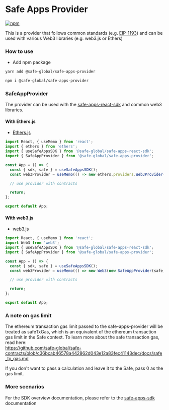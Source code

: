 # Safe Apps Provider

[![npm](https://img.shields.io/npm/v/@safe-global/safe-apps-provider)](https://www.npmjs.com/package/@safe-global/safe-apps-provider)

This is a provider that follows common standards (e.g. [EIP-1193](https://eips.ethereum.org/EIPS/eip-1193)) and can be used with various Web3 libraries (e.g. web3.js or Ethers)

### How to use

- Add npm package

```bash
yarn add @safe-global/safe-apps-provider

npm i @safe-global/safe-apps-provider
```

### SafeAppProvider

The provider can be used with the [safe-apps-react-sdk](https://github.com/safe-global/safe-apps-sdk/tree/main/packages/safe-apps-react-sdk) and common web3 libraries.

#### With Ethers.js

- [Ethers.js](https://docs.ethers.io/v5/api/providers/other/#Web3Provider)

```js
import React, { useMemo } from 'react';
import { ethers } from 'ethers';
import { useSafeAppsSDK } from '@safe-global/safe-apps-react-sdk';
import { SafeAppProvider } from '@safe-global/safe-apps-provider';

const App = () => {
  const { sdk, safe } = useSafeAppsSDK();
  const web3Provider = useMemo(() => new ethers.providers.Web3Provider(new SafeAppProvider(safe, sdk)), [sdk, safe]);

  // use provider with contracts

  return;
};

export default App;
```

#### With web3.js

- [web3.js](https://web3js.readthedocs.io/en/v1.5.2/web3.html)

```js
import React, { useMemo } from 'react';
import Web3 from 'web3';
import { useSafeAppsSDK } from '@safe-global/safe-apps-react-sdk';
import { SafeAppProvider } from '@safe-global/safe-apps-provider';

const App = () => {
  const { sdk, safe } = useSafeAppsSDK();
  const web3Provider = useMemo(() => new Web3(new SafeAppProvider(safe, sdk)), [sdk, safe]);

  // use provider with contracts

  return;
};

export default App;
```

### A note on gas limit
The ethereum transaction gas limit passed to the safe-apps-provider will be treated as safeTxGas, which is an equivalent of the ethereum transaction gas limit in the Safe context. To learn more about the safe transaction gas, read here:  
https://github.com/safe-global/safe-contracts/blob/c36bcab46578a442862d043e12a83fec41143dec/docs/safe_tx_gas.md  

If you don't want to pass a calculation and leave it to the Safe, pass 0 as the gas limit.

### More scenarios

For the SDK overview documentation, please refer to the [safe-apps-sdk](https://github.com/safe-global/safe-apps-sdk/) documentation
